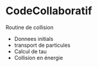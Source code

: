 # CodeCollaboratif

Routine de collision
   - Donnees initials
   - transport de particules
   - Calcul de tau
   - Collision en énergie
